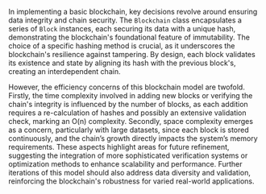 In implementing a basic blockchain, key decisions revolve around ensuring data integrity and chain security. The `Blockchain` class encapsulates a series of `Block` instances, each securing its data with a unique hash, demonstrating the blockchain's foundational feature of immutability. The choice of a specific hashing method is crucial, as it underscores the blockchain's resilience against tampering. By design, each block validates its existence and state by aligning its hash with the previous block's, creating an interdependent chain.

However, the efficiency concerns of this blockchain model are twofold. Firstly, the time complexity involved in adding new blocks or verifying the chain's integrity is influenced by the number of blocks, as each addition requires a re-calculation of hashes and possibly an extensive validation check, marking an O(n) complexity. Secondly, space complexity emerges as a concern, particularly with large datasets, since each block is stored continuously, and the chain’s growth directly impacts the system’s memory requirements. These aspects highlight areas for future refinement, suggesting the integration of more sophisticated verification systems or optimization methods to enhance scalability and performance. Further iterations of this model should also address data diversity and validation, reinforcing the blockchain's robustness for varied real-world applications.